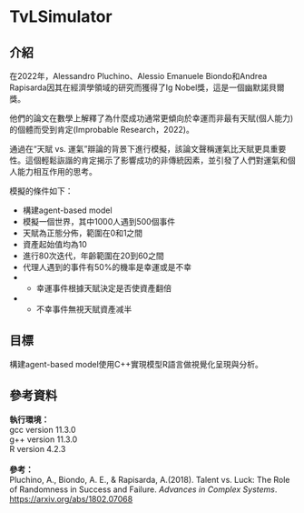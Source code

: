 # TvLSimulator

## 介紹

在2022年，Alessandro Pluchino、Alessio Emanuele Biondo和Andrea Rapisarda因其在經濟學領域的研究而獲得了Ig Nobel獎，這是一個幽默諾貝爾獎。

他們的論文在數學上解釋了為什麼成功通常更傾向於幸運而非最有天賦(個人能力)的個體而受到肯定(Improbable Research，2022)。

通過在“天賦 vs. 運氣”辯論的背景下進行模擬，該論文聲稱運氣比天賦更具重要性。這個輕鬆詼諧的肯定揭示了影響成功的非傳統因素，並引發了人們對運氣和個人能力相互作用的思考。

模擬的條件如下：
+ 構建agent-based model
+ 模擬一個世界，其中1000人遇到500個事件
+ 天賦為正態分佈，範圍在0和1之間
+ 資產起始值均為10
+ 進行80次迭代，年齡範圍在20到60之間
+ 代理人遇到的事件有50%的機率是幸運或是不幸
+ + 幸運事件根據天賦決定是否使資產翻倍
+ + 不幸事件無視天賦資產减半


## 目標

構建agent-based model使用C++實現模型R語言做視覺化呈現與分析。

## 參考資料

<b>執行環境：</b><br>
gcc version 11.3.0<br>
g++ version 11.3.0<br>
R version 4.2.3<br>
<br>
<b>參考：</b><br>
Pluchino, A., Biondo, A. E., & Rapisarda, A.(2018). Talent vs. Luck: The Role of Randomness in Success and Failure. <i>Advances in Complex Systems</i>. 
https://arxiv.org/abs/1802.07068
